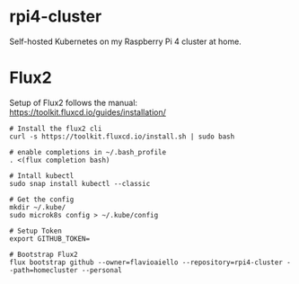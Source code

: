 # rpi4-cluster
Self-hosted Kubernetes on my Raspberry Pi 4 cluster at home.

# Flux2
Setup of Flux2 follows the manual: https://toolkit.fluxcd.io/guides/installation/

```
# Install the flux2 cli
curl -s https://toolkit.fluxcd.io/install.sh | sudo bash

# enable completions in ~/.bash_profile
. <(flux completion bash)

# Intall kubectl
sudo snap install kubectl --classic

# Get the config
mkdir ~/.kube/
sudo microk8s config > ~/.kube/config

# Setup Token
export GITHUB_TOKEN=

# Bootstrap Flux2
flux bootstrap github --owner=flavioaiello --repository=rpi4-cluster --path=homecluster --personal

```
